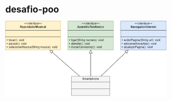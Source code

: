 # desafio-poo



![Diagrama UML do desafio](https://github.com/marcosrogerio-jrf/desafio-poo/blob/main/DesafioPOO.png)
